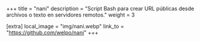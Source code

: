 +++
title = "nani"
description = "Script Bash para crear URL públicas desde archivos o texto en servidores remotos."
weight = 3

[extra]
local_image = "img/nani.webp"
link_to = "https://github.com/welpo/nani"
+++
